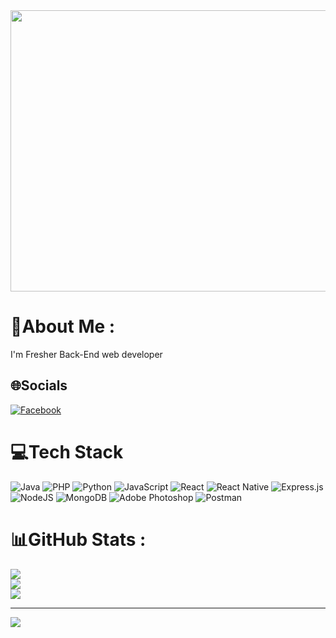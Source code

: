 <img src="https://acegif.com/wp-content/gif/outerspace-58.gif" width="850" height="450" style="float:center"/>

# 💫About Me :
I'm Fresher Back-End web developer


## 🌐Socials
[![Facebook](https://img.shields.io/badge/Facebook-%231877F2.svg?logo=Facebook&logoColor=white)](https://facebook.com/huynhchibao1109) 

# 💻Tech Stack
![Java](https://img.shields.io/badge/java-%23ED8B00.svg?style=for-the-badge&logo=java&logoColor=white) ![PHP](https://img.shields.io/badge/php-%23777BB4.svg?style=for-the-badge&logo=php&logoColor=white) ![Python](https://img.shields.io/badge/python-3670A0?style=for-the-badge&logo=python&logoColor=ffdd54) ![JavaScript](https://img.shields.io/badge/javascript-%23323330.svg?style=for-the-badge&logo=javascript&logoColor=%23F7DF1E) ![React](https://img.shields.io/badge/react-%2320232a.svg?style=for-the-badge&logo=react&logoColor=%2361DAFB) ![React Native](https://img.shields.io/badge/react_native-%2320232a.svg?style=for-the-badge&logo=react&logoColor=%2361DAFB) ![Express.js](https://img.shields.io/badge/express.js-%23404d59.svg?style=for-the-badge&logo=express&logoColor=%2361DAFB) ![NodeJS](https://img.shields.io/badge/node.js-6DA55F?style=for-the-badge&logo=node.js&logoColor=white) ![MongoDB](https://img.shields.io/badge/MongoDB-%234ea94b.svg?style=for-the-badge&logo=mongodb&logoColor=white) ![Adobe Photoshop](https://img.shields.io/badge/adobephotoshop-%2331A8FF.svg?style=for-the-badge&logo=adobephotoshop&logoColor=white) ![Postman](https://img.shields.io/badge/Postman-FF6C37?style=for-the-badge&logo=postman&logoColor=white)
# 📊GitHub Stats :
![](https://github-readme-stats.vercel.app/api?username=HuynhChiBao1109&theme=radical&hide_border=false&include_all_commits=false&count_private=false)<br/>
![](https://github-readme-streak-stats.herokuapp.com/?user=HuynhChiBao1109&theme=radical&hide_border=false)<br/>
![](https://github-readme-stats.vercel.app/api/top-langs/?username=HuynhChiBao1109&theme=radical&hide_border=false&include_all_commits=false&count_private=false&layout=compact)

---
[![](https://visitcount.itsvg.in/api?id=HuynhChiBao1109&icon=0&color=0)](https://visitcount.itsvg.in)


